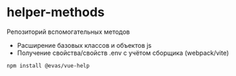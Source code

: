# helper-methods

Репозиторий вспомогательных методов

- Расширение базовых классов и объектов js
- Получение свойства/свойств .env с учётом сборщика (webpack/vite)


```bash
npm install @evas/vue-help
```
